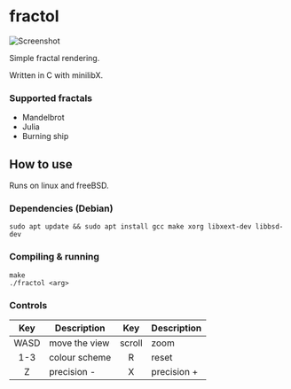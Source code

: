 # fractol
![Screenshot](https://i.imgur.com/A9mhp9j.png)

Simple fractal rendering.

Written in C with minilibX.

### Supported fractals
* Mandelbrot
* Julia
* Burning ship

## How to use
Runs on linux and freeBSD.

### Dependencies (Debian)
	sudo apt update && sudo apt install gcc make xorg libxext-dev libbsd-dev

### Compiling & running
	make
	./fractol <arg>

### Controls
| Key | Description | Key | Description |
|:---:| ----------- |:---:| ----------- |
| WASD | move the view | scroll | zoom |
| 1-3 | colour scheme | R | reset |
| Z | precision - | X | precision + |
